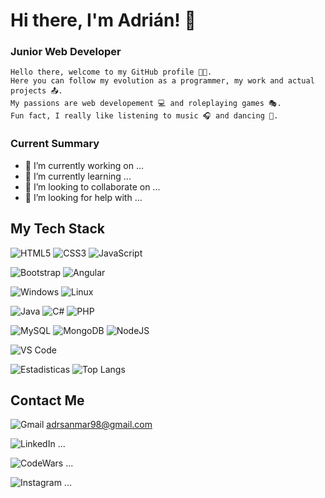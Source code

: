 # Hi there, I'm Adrián! 👋

<h3> Junior Web Developer </h3>

`Hello there, welcome to my GitHub profile 👨‍💻.`
</br>
`Here you can follow my evolution as a programmer, my work and actual projects 📤.`
</br>
`My passions are web developement 💻 and roleplaying games 🎭.`
</br>
`Fun fact, I really like listening to music 🎧 and dancing 🕺.`

### Current Summary
- 🔭 I’m currently working on ...
- 🌱 I’m currently learning ...
- 👯 I’m looking to collaborate on ...
- 🤔 I’m looking for help with ...

## My Tech Stack

![HTML5](https://img.shields.io/badge/-HTML5-%23E44D27?style=flat-square&logo=html5&logoColor=ffffff)
![CSS3](https://img.shields.io/badge/-CSS3-%231572B6?style=flat-square&logo=css3)
![JavaScript](https://img.shields.io/badge/-JavaScript-%23F7DF1C?style=flat-square&logo=javascript&logoColor=000000&labelColor=%23F7DF1C&color=%23FFCE5A)

![Bootstrap](https://img.shields.io/badge/-Bootstrap-6633cc?style=flat-square&logo=Bootstrap&logoColor=ffffff)
![Angular](https://img.shields.io/badge/-Angular-dc143c?style=flat-square&logo=Angular&logoColor=ffffff)

![Windows](https://img.shields.io/badge/Windows-0078D6?style=flat-square&logo=windows&logoColor=white)
![Linux](https://img.shields.io/badge/Linux-FCC624?style=flat-square&logo=linux&logoColor=black)

![Java](https://img.shields.io/badge/-Java-ffa500?style=flat-square&logo=Java&logoColor=ffffff)
![C#](https://img.shields.io/badge/C%23-239120?style=flat-square&logo=c-sharp&logoColor=white)
![PHP](https://img.shields.io/badge/-PHP-6666FF?style=flat-square&logo=PHP&logoColor=ffffff)

![MySQL](https://img.shields.io/badge/MySQL-005C84?style=flat-square&logo=mysql&logoColor=white)
![MongoDB](https://img.shields.io/badge/-MongoDB-32cd32?style=flat-square&logo=MongoDB&logoColor=ffffff)
![NodeJS](https://img.shields.io/badge/Node.js-43853D?style=flat-square&logo=node.js&logoColor=white)

![VS Code](https://img.shields.io/badge/-VSCode-%23007ACC?style=flat-square&logo=visual-studio-code)

![Estadisticas](https://github-readme-stats.vercel.app/api?username=adrismm&show_icons=true&theme=dark)
![Top Langs](https://github-readme-stats.vercel.app/api/top-langs/?username=adrismm&layout=compact&theme=dark)

## Contact Me

![Gmail](https://img.shields.io/badge/Gmail-D14836?style=flat&logo=gmail&logoColor=white) adrsanmar98@gmail.com

![LinkedIn](https://img.shields.io/badge/LinkedIn-0077B5?style=flat&logo=linkedin&logoColor=white) ...

![CodeWars](https://img.shields.io/badge/Codewars-B1361E?style=flat&logo=Codewars&logoColor=white) ...

![Instagram](https://img.shields.io/badge/Instagram-E4405F?style=flat&logo=instagram&logoColor=white) ...
